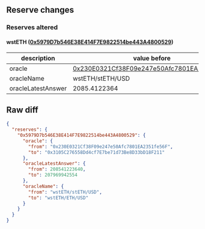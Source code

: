 ## Reserve changes

### Reserves altered

#### wstETH ([0x5979D7b546E38E414F7E9822514be443A4800529](https://https://arbiscan.io/address/0x5979D7b546E38E414F7E9822514be443A4800529))

| description | value before | value after |
| --- | --- | --- |
| oracle | [0x230E0321Cf38F09e247e50Afc7801EA2351fe56F](https://https://arbiscan.io/address/0x230E0321Cf38F09e247e50Afc7801EA2351fe56F) | [0x3105C276558Dd4cf7E7be71d73Be8D33bD18F211](https://https://arbiscan.io/address/0x3105C276558Dd4cf7E7be71d73Be8D33bD18F211) |
| oracleName | wstETH/stETH/USD | wstETH/ETH/USD |
| oracleLatestAnswer | 2085.4122364 | 2079.69942554 |


## Raw diff

```json
{
  "reserves": {
    "0x5979D7b546E38E414F7E9822514be443A4800529": {
      "oracle": {
        "from": "0x230E0321Cf38F09e247e50Afc7801EA2351fe56F",
        "to": "0x3105C276558Dd4cf7E7be71d73Be8D33bD18F211"
      },
      "oracleLatestAnswer": {
        "from": 208541223640,
        "to": 207969942554
      },
      "oracleName": {
        "from": "wstETH/stETH/USD",
        "to": "wstETH/ETH/USD"
      }
    }
  }
}
```